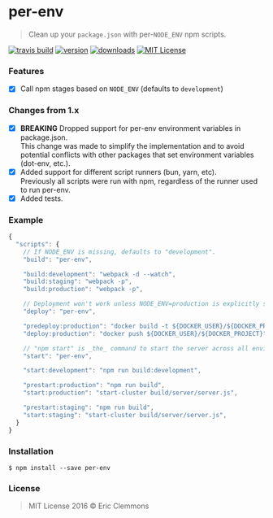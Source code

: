 # per-env

> Clean up your `package.json` with per-`NODE_ENV` npm scripts.

[![travis build](https://img.shields.io/travis/ericclemmons/per-env.svg)](https://travis-ci.org/ericclemmons/per-env)
[![version](https://img.shields.io/npm/v/per-env.svg)](http://npm.im/per-env)
[![downloads](https://img.shields.io/npm/dm/per-env.svg)](http://npm-stat.com/charts.html?package=per-env)
[![MIT License](https://img.shields.io/npm/l/per-env.svg)](http://opensource.org/licenses/MIT)


### Features

- [x] Call npm stages based on `NODE_ENV` (defaults to `development`)

### Changes from 1.x

- [x] **BREAKING** Dropped support for per-env environment variables in package.json.<br>This change was made to simplify the implementation and to avoid potential conflicts with other packages that set environment variables (dot-env, etc.).
- [x] Added support for different script runners (bun, yarn, etc).<br>Previously all scripts were run with npm, regardless of the runner used to run per-env.
- [x] Added tests.
### Example

```js
{
  "scripts": {
    // If NODE_ENV is missing, defaults to "development".
    "build": "per-env",

    "build:development": "webpack -d --watch",
    "build:staging": "webpack -p",
    "build:production": "webpack -p",

    // Deployment won't work unless NODE_ENV=production is explicitly set.
    "deploy": "per-env",

    "predeploy:production": "docker build -t ${DOCKER_USER}/${DOCKER_PROJECT} .",
    "deploy:production": "docker push ${DOCKER_USER}/${DOCKER_PROJECT}",

    // "npm start" is _the_ command to start the server across all environments.
    "start": "per-env",

    "start:development": "npm run build:development",

    "prestart:production": "npm run build",
    "start:production": "start-cluster build/server/server.js",

    "prestart:staging": "npm run build",
    "start:staging": "start-cluster build/server/server.js",
  }
}
```


### Installation

```shell
$ npm install --save per-env
```


### License

> MIT License 2016 © Eric Clemmons
